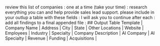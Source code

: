 review this list of companies : one at a  time (take your time) : research everything you can and help provide sales lead support. please include in your outlup a table with these fields : I will ask you to continue after each : add all findings to a final appended file : ## Output Table Template
| Company Name | Address | City | State | Other Locations | Website | Employees | Industry | Specialty | Company Description | AI Company | AI Specialty | Revenue | Funding | Acquisitions |